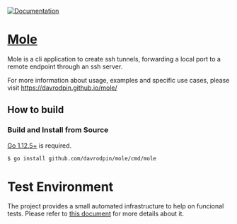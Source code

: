 [![Documentation](https://godoc.org/github.com/davrodpin/mole?status.svg)](http://godoc.org/github.com/davrodpin/mole)
# [Mole](https://davrodpin.github.io/mole/)

Mole is a cli application to create ssh tunnels, forwarding a local port to a
remote endpoint through an ssh server.

For more information about usage, examples and specific use cases, please visit https://davrodpin.github.io/mole/

## How to build

### Build and Install from Source

[Go 1.12.5+](https://golang.org/dl/) is required.

```sh
$ go install github.com/davrodpin/mole/cmd/mole
```

# Test Environment

The project provides a small automated infrastructure to help on funcional
tests. Please refer to [this document](test-env/README.md) for more details about it.
